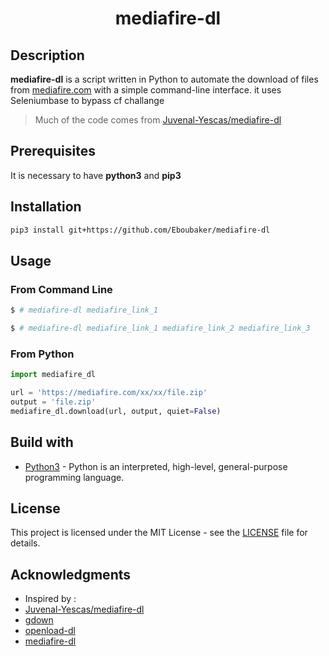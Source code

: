 <h1 align="center">
  mediafire-dl
</h1>

## Description

**mediafire-dl** is a script written in Python to automate the download of files from [mediafire.com](https://mediafire.com) with a simple command-line interface. it uses Seleniumbase to bypass cf challange

> Much of the code comes from [Juvenal-Yescas/mediafire-dl](https://github.com/Juvenal-Yescas/mediafire-dl)

## Prerequisites

It is necessary to have **python3** and **pip3**


## Installation

```bash
pip3 install git+https://github.com/Eboubaker/mediafire-dl
```

## Usage

### From Command Line

```bash
$ # mediafire-dl mediafire_link_1 

$ # mediafire-dl mediafire_link_1 mediafire_link_2 mediafire_link_3
```

### From Python

```python
import mediafire_dl

url = 'https://mediafire.com/xx/xx/file.zip'
output = 'file.zip'
mediafire_dl.download(url, output, quiet=False)
```
## Build with

* [Python3](https://www.python.org/download/releases/3.0/) - Python is an interpreted, high-level, general-purpose programming language. 

## License

This project is licensed under the MIT License - see the [LICENSE](LICENSE) file for details.

## Acknowledgments

* Inspired by :
* [Juvenal-Yescas/mediafire-dl](https://github.com/Juvenal-Yescas/mediafire-dl)
* [gdown](https://github.com/wkentaro/gdown)
* [openload-dl](https://github.com/gius-italy/openload-dl)
* [mediafire-dl](https://github.com/pythonoma/mediafire-dl)
